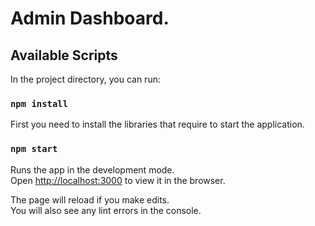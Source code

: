 # Admin Dashboard.

## Available Scripts

In the project directory, you can run:

### `npm install`

First you need to install the libraries that require to start the application.


### `npm start`

Runs the app in the development mode.\
Open [http://localhost:3000](http://localhost:3000) to view it in the browser.

The page will reload if you make edits.\
You will also see any lint errors in the console.

